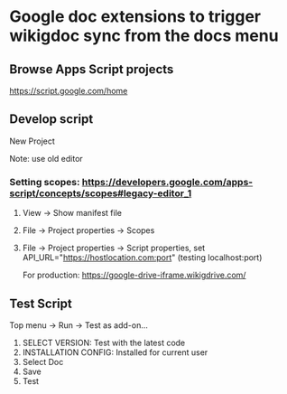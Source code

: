 # Google doc extensions to trigger wikigdoc sync from the docs menu 

## Browse Apps Script projects

https://script.google.com/home

## Develop script

New Project

Note: use old editor

### Setting scopes: https://developers.google.com/apps-script/concepts/scopes#legacy-editor_1

1. View -> Show manifest file
2. File -> Project properties -> Scopes
3. File -> Project properties -> Script properties, set API_URL="https://hostlocation.com:port"  (testing localhost:port)

   For production: https://google-drive-iframe.wikigdrive.com/


## Test Script

Top menu -> Run -> Test as add-on...

1. SELECT VERSION: Test with the latest code
2. INSTALLATION CONFIG: Installed for current user
3. Select Doc
4. Save
5. Test

